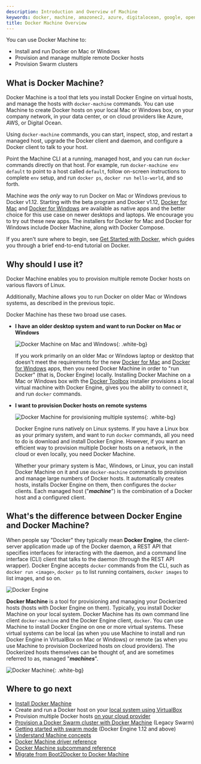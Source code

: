 ```yaml
---
description: Introduction and Overview of Machine
keywords: docker, machine, amazonec2, azure, digitalocean, google, openstack, rackspace, softlayer, virtualbox, vmwarefusion, vmwarevcloudair, vmwarevsphere, exoscale
title: Docker Machine Overview
---
```

You can use Docker Machine to:

- Install and run Docker on Mac or Windows
- Provision and manage multiple remote Docker hosts
- Provision Swarm clusters

## What is Docker Machine?

Docker Machine is a tool that lets you install Docker Engine on virtual hosts, and manage the hosts with `docker-machine` commands. You can use Machine to create Docker hosts on your local Mac or Windows box, on your company network, in your data center, or on cloud providers like Azure, AWS, or Digital Ocean.

Using `docker-machine` commands, you can start, inspect, stop, and restart a managed host, upgrade the Docker client and daemon, and configure a Docker client to talk to your host.

Point the Machine CLI at a running, managed host, and you can run `docker` commands directly on that host. For example, run `docker-machine env default` to point to a host called `default`, follow on-screen instructions to complete `env` setup, and run `docker ps`, `docker run hello-world`, and so forth.

Machine *was* the *only* way to run Docker on Mac or Windows previous to Docker v1.12. Starting with the beta program and Docker v1.12, [Docker for Mac](/docker-for-mac/index.md) and [Docker for Windows](/docker-for-windows/index.md) are available as native apps and the better choice for this use case on newer desktops and laptops. We encourage you to try out these new apps. The installers for Docker for Mac and Docker for Windows include Docker Machine, along with Docker Compose.

If you aren't sure where to begin, see [Get Started with Docker](/get-started/), which guides you through a brief end-to-end tutorial on Docker.

## Why should I use it?

Docker Machine enables you to provision multiple remote Docker hosts on various flavors of Linux.

Additionally, Machine allows you to run Docker on older Mac or Windows systems, as described in the previous topic.

Docker Machine has these two broad use cases.

- **I have an older desktop system and want to run Docker on Mac or Windows**
    
    ![Docker Machine on Mac and Windows](img/machine-mac-win.png){: .white-bg}
    
    If you work primarily on an older Mac or Windows laptop or desktop that doesn't meet the requirements for the new [Docker for Mac](/docker-for-mac/index.md) and [Docker for Windows](/docker-for-windows/index.md) apps, then you need Docker Machine in order to "run Docker" (that is, Docker Engine) locally. Installing Docker Machine on a Mac or Windows box with the [Docker Toolbox](/toolbox/overview.md) installer provisions a local virtual machine with Docker Engine, gives you the ability to connect it, and run `docker` commands.

- **I want to provision Docker hosts on remote systems**
    
    ![Docker Machine for provisioning multiple systems](img/provision-use-case.png){: .white-bg}
    
    Docker Engine runs natively on Linux systems. If you have a Linux box as your primary system, and want to run `docker` commands, all you need to do is download and install Docker Engine. However, if you want an efficient way to provision multiple Docker hosts on a network, in the cloud or even locally, you need Docker Machine.
    
    Whether your primary system is Mac, Windows, or Linux, you can install Docker Machine on it and use `docker-machine` commands to provision and manage large numbers of Docker hosts. It automatically creates hosts, installs Docker Engine on them, then configures the `docker` clients. Each managed host ("***machine***") is the combination of a Docker host and a configured client.

## What's the difference between Docker Engine and Docker Machine?

When people say "Docker" they typically mean **Docker Engine**, the client-server application made up of the Docker daemon, a REST API that specifies interfaces for interacting with the daemon, and a command line interface (CLI) client that talks to the daemon (through the REST API wrapper). Docker Engine accepts `docker` commands from the CLI, such as `docker run <image>`, `docker ps` to list running containers, `docker images` to list images, and so on.

![Docker Engine](img/engine.png)

**Docker Machine** is a tool for provisioning and managing your Dockerized hosts (hosts with Docker Engine on them). Typically, you install Docker Machine on your local system. Docker Machine has its own command line client `docker-machine` and the Docker Engine client, `docker`. You can use Machine to install Docker Engine on one or more virtual systems. These virtual systems can be local (as when you use Machine to install and run Docker Engine in VirtualBox on Mac or Windows) or remote (as when you use Machine to provision Dockerized hosts on cloud providers). The Dockerized hosts themselves can be thought of, and are sometimes referred to as, managed "***machines***".

![Docker Machine](img/machine.png){: .white-bg}

## Where to go next

- [Install Docker Machine](install-machine.md)
- Create and run a Docker host on your [local system using VirtualBox](get-started.md)
- Provision multiple Docker hosts [on your cloud provider](get-started-cloud.md)
- [Provision a Docker Swarm cluster with Docker Machine](/swarm/provision-with-machine.md) (Legacy Swarm)
- [Getting started with swarm mode](/engine/swarm/swarm-tutorial/) (Docker Engine 1.12 and above)
- [Understand Machine concepts](concepts.md)
- [Docker Machine driver reference](drivers/index.md)
- [Docker Machine subcommand reference](reference/index.md)
- [Migrate from Boot2Docker to Docker Machine](migrate-to-machine.md)